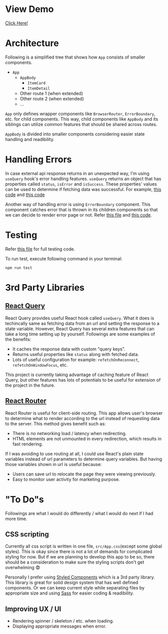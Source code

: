 # View Demo

[Click Here!](https://clover.hoie.kim)

# Architecture

Following is a simplified tree that shows how `App` consists of smaller components.

- `App`
  - `AppBody`
    - `ItemCard`
    - `ItemDetail`
  - Other route 1 (when extended)
  - Other route 2 (when extended)
  - ...

`App` only defines wrapper components like `BrowserRouter`, `ErrorBoundary`, etc. for child components. This way, child components like `AppBody` and its siblings can utilize common features that should be shared across routes.

`AppBody` is divided into smaller components considering easier state handling and readibility.

# Handling Errors

In case external api response returns in an unexpected way, I'm using `useQuery` hook's error handling features. `useQuery` returns an object that has properties called `status`, `isError` and `isSuccess`. These properties' values can be used to determine if fetching data was successful. For example, [this code](/src/components/AppBody.tsx#L47-L49) and [this code](/src/components/ItemDetail.tsx#L52)

Another way of handling error is using `ErrorBoundary` component. This component catches error that is thrown in its children components so that we can decide to render error page or not. Refer [this file](/src/components/ErrorBoundary.tsx) and [this code](/src/App.tsx#L14-L19).

# Testing

Refer [this file](/src/App.test.tsx) for full testing code.

To run test, execute following command in your terminal:

```
npm run test
```

# 3rd Party Libraries

## [React Query](https://react-query.tanstack.com/overview)

React Query provides useful React hook called `useQuery`. What it does is techincally same as fetching data from an url and setting the response to a state variable. However, React Query has several extra features that can take a long time setting up by yourself. Followings are some examples of the benefits:

- It caches the response data with custom "query keys".
- Returns useful properties like `status` along with fetched data.
- Lots of useful configuration for example: `refetchOnReconnect`, `refetchOnWindowFocus`, etc.

This project is currently taking advantage of caching feature of React Query, but other features has lots of potentials to be useful for extension of the project in the future.

## [React Router](https://github.com/remix-run/react-router)

React Router is useful for client-side routing. This app allows user's browser to determine what to render according to the url instead of requesting data to the server. This method gives benefit such as:

- There is no networking load / latency when redirecting.
- HTML elements are not unmounted in every redirection, which results in fast rendering.

If I was avoiding to use routing at all, I could use React's plain state variables instead of url parameters to determine query variables. But having those variables shown in url is useful because:

- Users can save url to relocate the page they were viewing previously.
- Easy to monitor user activity for marketing purpose.

# "To Do"s

Followings are what I would do differently / what I would do next if I had more time.

## CSS scripting

Currently all css script is written in one file, `src/App.css`(except some global styles). This is okay since there is not a lot of demands for complicated styling for now. But if we are planning to develop this app to be so, there should be a consideration to make sure the styling scripts don't get overwhelming 😨

Personally I prefer using [Styled Components](https://styled-components.com/docs) which is a 3rd party library. This library is great for solid design system that has well defined components. Or we can keep current style while separating files by appropriate size and using [Sass](https://sass-lang.com/documentation) for easier coding & readibility.

## Improving UX / UI

- Rendering spinner / skeleton / etc. when loading.
- Displaying appropriate messages when error.
